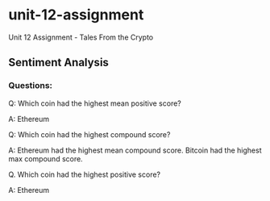 # unit-12-assignment
Unit 12 Assignment - Tales From the Crypto

## Sentiment Analysis
### Questions:

Q: Which coin had the highest mean positive score?

A: Ethereum

Q: Which coin had the highest compound score?

A: Ethereum had the highest mean compound score. Bitcoin had the highest max compound score.

Q. Which coin had the highest positive score?

A: Ethereum

